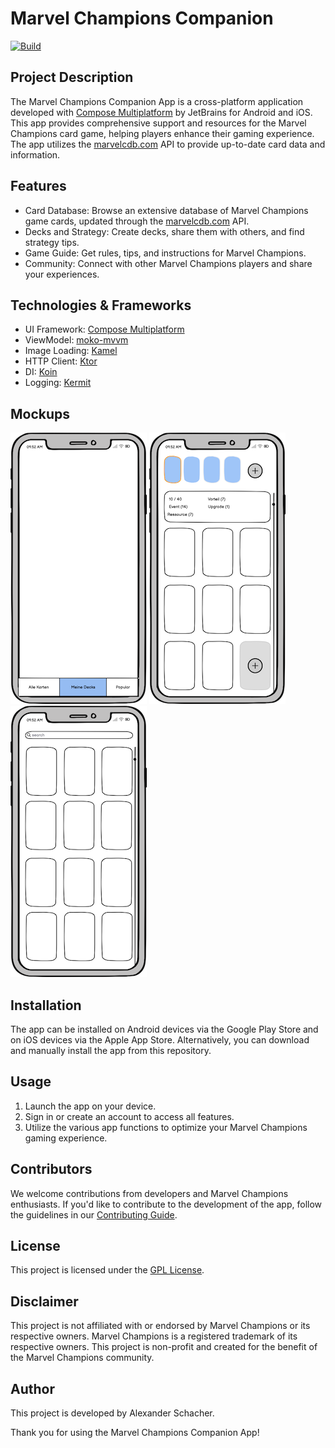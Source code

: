 # Marvel Champions Companion

[![Build](https://github.com/schachi5000/marvel-champions-companion/actions/workflows/build.yml/badge.svg)](https://github.com/schachi5000/marvel-champions-companion/actions/workflows/build.yml)

## Project Description
The Marvel Champions Companion App is a cross-platform application developed with [Compose Multiplatform](https://www.jetbrains.com/lp/compose-multiplatform/) by JetBrains for Android and iOS. This app provides comprehensive support and resources for the Marvel Champions card game, helping players enhance their gaming experience. The app utilizes the [marvelcdb.com](https://marvelcdb.com) API to provide up-to-date card data and information.

## Features
- Card Database: Browse an extensive database of Marvel Champions game cards, updated through the [marvelcdb.com](https://marvelcdb.com/api/) API.
- Decks and Strategy: Create decks, share them with others, and find strategy tips.
- Game Guide: Get rules, tips, and instructions for Marvel Champions.
- Community: Connect with other Marvel Champions players and share your experiences.

## Technologies & Frameworks
- UI Framework: [Compose Multiplatform](https://www.jetbrains.com/lp/compose-multiplatform/) 
- ViewModel: [moko-mvvm](https://github.com/icerockdev/moko-mvvm)
- Image Loading: [Kamel](https://github.com/Kamel-Media/Kamel)
- HTTP Client: [Ktor](https://ktor.io/docs/getting-started-ktor-client-multiplatform-mobile.html)
- DI: [Koin](https://insert-koin.io/docs/reference/koin-mp/kmp)
- Logging: [Kermit](https://github.com/touchlab/Kermit)

## Mockups
![Start Screen](docs/mockups/start.png)
![Deck Screen](docs/mockups/deck.png)
![Search](docs/mockups/search.png)

## Installation
The app can be installed on Android devices via the Google Play Store and on iOS devices via the Apple App Store. Alternatively, you can download and manually install the app from this repository.

## Usage
1. Launch the app on your device.
2. Sign in or create an account to access all features.
3. Utilize the various app functions to optimize your Marvel Champions gaming experience.

## Contributors
We welcome contributions from developers and Marvel Champions enthusiasts. 
If you'd like to contribute to the development of the app, follow the guidelines in our [Contributing Guide](CONTRIBUTING.md).

## License
This project is licensed under the [GPL License](LICENSE.txt).

## Disclaimer
This project is not affiliated with or endorsed by Marvel Champions or its respective owners. Marvel Champions is a registered trademark of its respective owners. This project is non-profit and created for the benefit of the Marvel Champions community.

## Author
This project is developed by Alexander Schacher.

Thank you for using the Marvel Champions Companion App!
